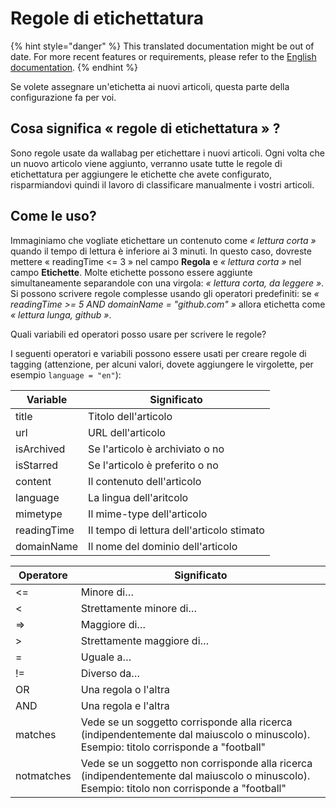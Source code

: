 # Regole di etichettatura

{% hint style="danger" %}
This translated documentation might be out of date. For more recent features or requirements, please refer to the [English documentation](https://doc.wallabag.org/en/).
{% endhint %}

Se volete assegnare un'etichetta ai nuovi articoli, questa parte della
configurazione fa per voi.

## Cosa significa « regole di etichettatura » ?

Sono regole usate da wallabag per etichettare i nuovi articoli. Ogni
volta che un nuovo articolo viene aggiunto, verranno usate tutte le
regole di etichettatura per aggiungere le etichette che avete configurato,
risparmiandovi quindi il lavoro di classificare manualmente i vostri
articoli.

## Come le uso?

Immaginiamo che vogliate etichettare un contenuto come *« lettura corta »*
quando il tempo di lettura è inferiore ai 3 minuti. In questo caso,
dovreste mettere « readingTime &lt;= 3 » nel campo **Regola** e *«
lettura corta »* nel campo **Etichette**. Molte etichette possono essere
aggiunte simultaneamente separandole con una virgola: *« lettura corta,
da leggere »*. Si possono scrivere regole complesse usando gli operatori
predefiniti: se *« readingTime &gt;= 5 AND domainName = "github.com" »*
allora etichetta come *« lettura lunga, github »*.

Quali variabili ed operatori posso usare per scrivere le regole?

I seguenti operatori e variabili possono essere usati per creare regole
di tagging (attenzione, per alcuni valori, dovete aggiungere le
virgolette, per esempio `language = "en"`):


  Variable      | Significato                                          
  ------------- | -------------------
  title         | Titolo dell'articolo
  url           | URL dell'articolo
  isArchived    | Se l'articolo è archiviato o no
  isStarred     | Se l'articolo è preferito o no
  content       | Il contenuto dell'articolo
  language      | La lingua dell'aritcolo
  mimetype      | Il mime-type dell'articolo
  readingTime   | Il tempo di lettura dell'articolo stimato
  domainName    | Il nome del dominio dell'articolo


  Operatore    | Significato
  ------------- | -------------
  &lt;=         | Minore di…
  &lt;         | Strettamente minore di…
  =&gt;        | Maggiore di…
  &gt;         | Strettamente maggiore di…
  =            | Uguale a…
  !=           | Diverso da…
  OR           | Una regola o l'altra
  AND          | Una regola e l'altra
  matches      | Vede se un soggetto corrisponde alla ricerca (indipendentemente dal maiuscolo o minuscolo). Esempio: titolo corrisponde a "football"
  notmatches   | Vede se un soggetto non corrisponde alla ricerca (indipendentemente dal maiuscolo o minuscolo). Esempio: titolo non corrisponde a "football"
